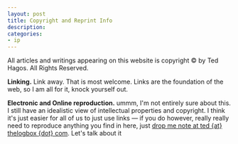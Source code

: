 ```yaml
---
layout: post
title: Copyright and Reprint Info 
description: 
categories:
- ip
---
```


All articles and writings appearing on this website is copyright &copy; by Ted Hagos. All Rights Reserved.

**Linking.** Link away. That is most welcome. Links are the foundation of the web, so I am all for it, knock yourself out. 

**Electronic and Online reproduction.** ummm, I'm not entirely sure about this. I still have an idealistic view of intellectual properties and copyright. I think it's just easier for all of us to just use links &mdash; if you do however, really really need to reproduce anything you find in here, just [drop me note at ted {at} thelogbox {dot} com](mailto:ted@thelogbox.com). Let's talk about it




  